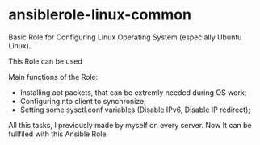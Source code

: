 # ansiblerole-linux-common

Basic Role for Configuring Linux Operating System (especially Ubuntu Linux).

This Role can be used

Main functions of the Role:

- Installing apt packets, that can be extremly needed during OS work;
- Configuring ntp client to synchronize;
- Setting some sysctl.conf variables (Disable IPv6, Disable IP redirect);

All this tasks, I previously made by myself on every server. Now It can
be fullfiled with this Ansible Role.
